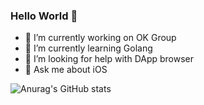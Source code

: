 ### Hello World 👋

- 🔭 I’m currently working on OK Group
- 🌱 I’m currently learning Golang
- 🤔 I’m looking for help with DApp browser
- 💬 Ask me about iOS
<!-- - ⚡ Fun fact:  -->

![Anurag's GitHub stats](https://github-readme-stats.vercel.app/api?username=leixjin&count_private=true&show_icons=true&theme=dracula)
